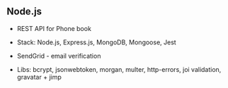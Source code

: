 ## Node.js

- REST API for Phone book

- Stack: Node.js, Express.js, MongoDB, Mongoose, Jest

- SendGrid - email verification
- Libs: bcrypt, jsonwebtoken, morgan, multer, http-errors, joi validation,
  gravatar + jimp
